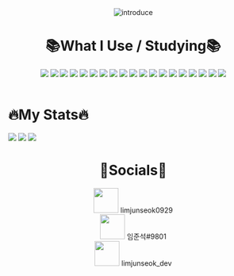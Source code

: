 <div align="center">
  <img src="https://i.ibb.co/TrDWFJn/introduce.png" alt="introduce" border="0" />
</div>
<div align="center">
  <h1>📚What I Use / Studying📚</h1>
  <img src ="https://img.shields.io/badge/HTML-E34F26.svg?&style=for-the-badge&logo=HTML5&logoColor=white"/>
  <img src ="https://img.shields.io/badge/CSS-1572B6.svg?&style=for-the-badge&logo=CSS3&logoColor=white"/>
  <img src ="https://img.shields.io/badge/JAVASCRIPT-F7DF1E.svg?&style=for-the-badge&logo=JavaScript&logoColor=white"/>
  <img src ="https://img.shields.io/badge/TYPESCRIPT-3178C6.svg?&style=for-the-badge&logo=TypeScript&logoColor=white"/>
  <img src ="https://img.shields.io/badge/TAILWIND%20WIND-06B6D4.svg?&style=for-the-badge&logo=Tailwind%20CSS&logoColor=white"/>
  <img src ="https://img.shields.io/badge/PRISMA-2D3748.svg?&style=for-the-badge&logo=Prisma&logoColor=white"/>
  <img src ="https://img.shields.io/badge/MONGODB-47A248.svg?&style=for-the-badge&logo=MongoDB&logoColor=white"/>
  <img src ="https://img.shields.io/badge/REACT-61DAFB.svg?&style=for-the-badge&logo=React&logoColor=white"/>
  <img src ="https://img.shields.io/badge/NEXT%20JS-000000.svg?&style=for-the-badge&logo=Next.JS&logoColor=white"/>
  <img src ="https://img.shields.io/badge/PYTHON-3776AB.svg?&style=for-the-badge&logo=Python&logoColor=white"/>
  <img src ="https://img.shields.io/badge/VISUAL%20STUDIO%20CODE-007ACC.svg?&style=for-the-badge&logo=Visual%20Studio%20Code&logoColor=white"/>
  <img src ="https://img.shields.io/badge/VISUAL%20STUDIO-5C2D91.svg?&style=for-the-badge&logo=Visual%20Studio&logoColor=white"/>
  <img src ="https://img.shields.io/badge/DISCORD-5865F2.svg?&style=for-the-badge&logo=Discord&logoColor=white"/>
  <img src ="https://img.shields.io/badge/KAKAOTALK-FFCD00.svg?&style=for-the-badge&logo=KakaoTalk&logoColor=white"/>
  <img src ="https://img.shields.io/badge/GITHUB-000000.svg?&style=for-the-badge&logo=GitHub&logoColor=white"/>
  <img src ="https://img.shields.io/badge/ITERM2-000000.svg?&style=for-the-badge&logo=iTerm2&logoColor=white"/>
  <img src ="https://img.shields.io/badge/WINDOW-0078D6.svg?&style=for-the-badge&logo=Windows&logoColor=white"/>
  <img src ="https://img.shields.io/badge/MAC-000000.svg?&style=for-the-badge&logo=macOS&logoColor=white"/>
  <img src ="https://img.shields.io/badge/FIGMA-F24E1E.svg?&style=for-the-badge&logo=Figma&logoColor=white"/>
</div>
<br/>
<div>
  <h1>🔥My Stats🔥</h1>
  <img src="https://github-readme-stats.vercel.app/api?username=limjunseok0929&bg_color=30,0ff1ce,904e95&title_color=fff&text_color=fff" />
  <img src="https://github-readme-stats.vercel.app/api/top-langs/?username=limjunseok0929&layout=compact&theme=tokyonight" />
  <img src="http://mazassumnida.wtf/api/v2/generate_badge?boj=limjunseok_dev"/>
</div>
<div align="center">
  <h1>📱Socials📱</h1>
  <div>
    <img src="https://play-lh.googleusercontent.com/PCpXdqvUWfCW1mXhH1Y_98yBpgsWxuTSTofy3NGMo9yBTATDyzVkqU580bfSln50bFU" width="50" height="50" />
    <span>limjunseok0929</span>
  </div>
  <div>
    <img src="https://play-lh.googleusercontent.com/bgOeh2FL7VDOE_cqjxuOGb33ksluOa0q5soAYY64O6TEexR_QxMRDWd_fGgeNiXDhv0" width="50" height="50"/>
    <span>임준석#9801</span>
  </div>
  <div>
    <img src="https://cdn.discordapp.com/icons/857583541440348170/26d8790e31cbdb89c082009d4330ba76.webp?size=240" width="50" height="50" />
    <span>limjunseok_dev</span>
  </div>
</div>
